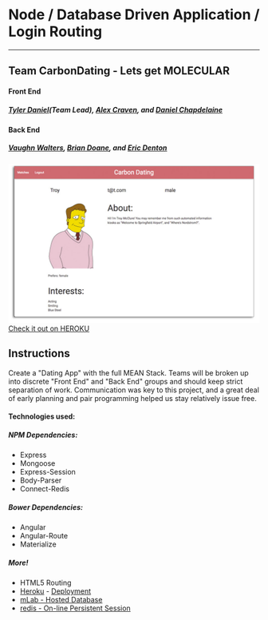 # Node / Database Driven Application / Login Routing
***
## **Team CarbonDating** - Lets get MOLECULAR

#### Front End
##### [Tyler Daniel](https://github.com/iamtylerd)(**Team Lead**), [Alex Craven](https://github.com/wacraven), and [Daniel Chapdelaine](https://github.com/DanielC2008)

#### Back End
##### [Vaughn Walters](https://github.com/vaughnwalters), [Brian Doane](https://github.com/bmdoane), and [Eric Denton](https://github.com/iamericanartist)

![Carbon Dating App](carbonDatingScreen.jpg?raw=true "Carbon Dating App Screenshot")
[Check it out on HEROKU](https://carbondating.herokuapp.com/ "Initially deployed on Eric's Heroku")

## Instructions
Create a "Dating App" with the full MEAN Stack. Teams will be broken up into discrete "Front End" and "Back End" groups and should keep strict separation of work. Communication was key to this project, and a great deal of early planning and pair programming helped us stay relatively issue free.

#### Technologies used:
##### NPM Dependencies:
* Express
* Mongoose
* Express-Session
* Body-Parser
* Connect-Redis

##### Bower Dependencies:
* Angular
* Angular-Route
* Materialize

##### More!
* HTML5 Routing
* [Heroku](https://www.heroku.com/) - [Deployment](https://carbondating.herokuapp.com/#/)
* [mLab - Hosted Database](https://mlab.com/)
* [redis - On-line Persistent Session](http://redis.io/) 
